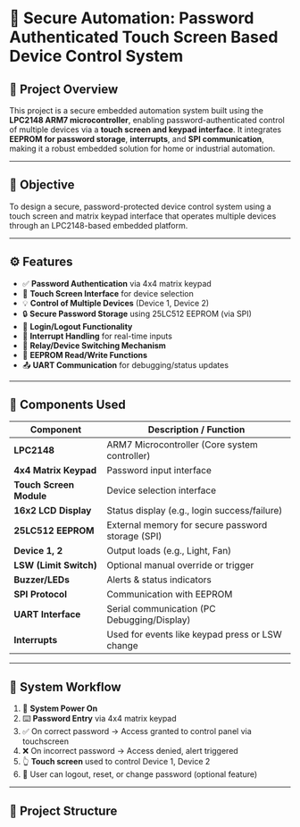 # 🔐 Secure Automation: Password Authenticated Touch Screen Based Device Control System

## 📌 Project Overview

This project is a secure embedded automation system built using the **LPC2148 ARM7 microcontroller**, enabling password-authenticated control of multiple devices via a **touch screen and keypad interface**. It integrates **EEPROM for password storage**, **interrupts**, and **SPI communication**, making it a robust embedded solution for home or industrial automation.

---

## 🎯 Objective

To design a secure, password-protected device control system using a touch screen and matrix keypad interface that operates multiple devices through an LPC2148-based embedded platform.

---

## ⚙️ Features

- ✅ **Password Authentication** via 4x4 matrix keypad
- 📱 **Touch Screen Interface** for device selection
- 💡 **Control of Multiple Devices** (Device 1, Device 2)
- 🔒 **Secure Password Storage** using 25LC512 EEPROM (via SPI)
- 🔁 **Login/Logout Functionality**
- 🔔 **Interrupt Handling** for real-time inputs
- 🔌 **Relay/Device Switching Mechanism**
- 🔄 **EEPROM Read/Write Functions**
- 📤 **UART Communication** for debugging/status updates

---

## 🧰 Components Used

| Component            | Description / Function                            |
|---------------------|----------------------------------------------------|
| **LPC2148**          | ARM7 Microcontroller (Core system controller)     |
| **4x4 Matrix Keypad**| Password input interface                          |
| **Touch Screen Module** | Device selection interface                      |
| **16x2 LCD Display** | Status display (e.g., login success/failure)      |
| **25LC512 EEPROM**   | External memory for secure password storage (SPI) |
| **Device 1, 2**      | Output loads (e.g., Light, Fan)                   |
| **LSW (Limit Switch)**| Optional manual override or trigger              |
| **Buzzer/LEDs**      | Alerts & status indicators                        |
| **SPI Protocol**     | Communication with EEPROM                         |
| **UART Interface**   | Serial communication (PC Debugging/Display)       |
| **Interrupts**       | Used for events like keypad press or LSW change   |

---

## 🔄 System Workflow

1. 🔌 **System Power On**
2. ⌨️ **Password Entry** via 4x4 matrix keypad
3. ✅ On correct password → Access granted to control panel via touchscreen
4. ❌ On incorrect password → Access denied, alert triggered
5. 👆 **Touch screen** used to control Device 1, Device 2
6. 🔁 User can logout, reset, or change password (optional feature)

---

## 📁 Project Structure




